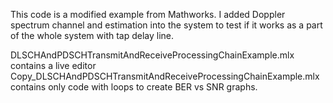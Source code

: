 This code is a modified example from Mathworks. I added Doppler spectrum channel and estimation into the system to test if it works as a part of the whole system with tap delay line.

DLSCHAndPDSCHTransmitAndReceiveProcessingChainExample.mlx contains a live editor
Copy_DLSCHAndPDSCHTransmitAndReceiveProcessingChainExample.mlx contains only code with loops to create BER vs SNR graphs.
